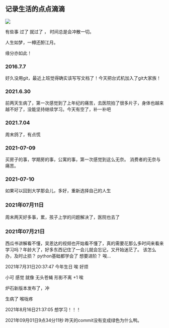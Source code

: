 记录生活的点点滴滴
---
<img src="http://7xjnhr.com1.z0.glb.clouddn.com/ymr.jpeg"/>

有些事 过了 就过了 ， 时间总是会冲散一切。

人生如梦，一樽还酹江月。

缘分亦如此！



### 2016.7.7

好久没用git，最近上班觉得确实该写写文档了！今天把台式机加入了git大家族！


### 2021.6.30

前两天生病了，第一次感觉到了上年纪的痛苦，去医院拍了很多片子，身体也越来越不好了，没能坚持继续学习。今天有空了，补一补吧

### 2021.7.04

周末鸽了，有点慌

### 2021-07-09
买房子的事，学期房的事，公寓的事，第一次感觉到这么无奈。 消费者的无奈与痛苦。

### 2021-07-10
如果可以回到大学那会儿，多好，重新选择自己的人生

### 2021年07月11日
周末两天好多事，累，孩子上学的问题解决了，医院也去了

### 2021年07月21日
西瓜书讲解看不懂，吴恩达的视频也开始看不懂了，真的需要花那么多时间来看来学习吗？年龄大了，好多东西记住了一会儿就会忘记，又开始迷茫了。
该怎么办，及时止损？
python基础都学会了
想要进阶？
唉...


2021年7月31日20:37:47
今年生日
唉 好烦

小可
感觉  就像  无头苍蝇 形影不离 
+1 唉

炉石新版本发布了，冲

生病了 喉咙疼


2021年8月16日21:37:05
想学习！！！


2021年09月01日9点34分11秒
昨天的commit没有变成绿色为什么鸭。
